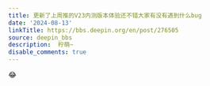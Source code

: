 ```yaml
---
title: 更新了上周推的V23内测版本体验还不错大家有没有遇到什么bug
date: '2024-08-13'
linkTitle: https://bbs.deepin.org/en/post/276505
source: deepin_bbs
description:  柠萌~ 
disable_comments: true
---
```

😂
